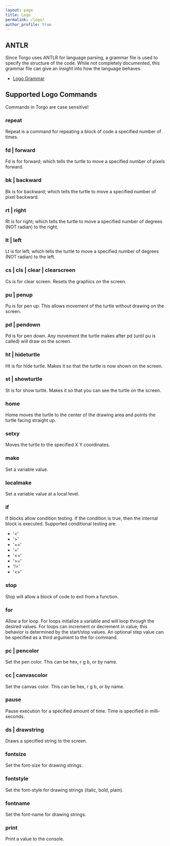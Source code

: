 ```yaml
---
layout: page
title: Logo
permalink: /logo/
author_profile: true
---
```


## ANTLR

Since Torgo uses ANTLR for language parsing, a grammar file is used to specify the structure of the code. While not completely documented, this grammar file can give an insight into how the language behaves.

- [Logo Grammar](https://raw.githubusercontent.com/ZenHarbinger/torgo/master/src/main/java/org/tros/logo/antlr/logo.g4)

## Supported Logo Commands

Commands in Torgo are case sensitive!

### repeat

Repeat is a command for repeating a block of code a specified number of times.

### fd | forward

Fd is for forward; which tells the turtle to move a specified number of pixels forward.

### bk | backward

Bk is for backward; which tells the turtle to move a specified number of pixel backward.

### rt | right

Rt is for right; which tells the turtle to move a specified number of degrees (NOT radian) to the right.

### lt | left

Lt is for left; which tells the turtle to move a specified number of degrees (NOT radian) to the left.

### cs | cls | clear | clearscreen

Cs is for clear screen. Resets the graphics on the screen.

### pu | penup

Pu is for pen up. This allows movement of the turtle without drawing on the screen.

### pd | pendown

Pd is for pen down. Any movement the turtle makes after pd (until pu is called) will draw on the screen.

### ht | hideturtle

Ht is for hide turtle. Makes it so that the turtle is now shown on the screen.

### st | showturtle

St is for show turtle. Makes it so that you can see the turtle on the screen.

### home

Home moves the turtle to the center of the drawing area and points the turtle facing straight up.

### setxy

Moves the turtle to the specified X Y coordinates.

### make

Set a variable value.

### localmake

Set a variable value at a local level.

### if

If blocks allow condition testing. If the condition is true, then the internal block is executed. Supported conditional testing are:

- '<'
- '>'
- '=='
- '='
- '<='
- '>='
- '!='
- '<>'

### stop

Stop will allow a block of code to exit from a function.

### for

Allow a for loop. For loops initialize a variable and will loop through the desired values. For loops can increment or decrement in value; this behavior is determined by the start/stop values. An optional step value can be specified as a third argument to the for command.

### pc | pencolor

Set the pen color. This can be hex, r g b, or by name.

### cc | canvascolor

Set the canvas color. This can be hex, r g b, or by name.

### pause

Pause execution for a specified amount of time. Time is specified in milli-seconds.

### ds | drawstring

Draws a specified string to the screen.

### fontsize

Set the font-size for drawing strings.

### fontstyle

Set the font-style for drawing strings (italic, bold, plain).

### fontname

Set the font-name for drawing strings.

### print

Print a value to the console.
